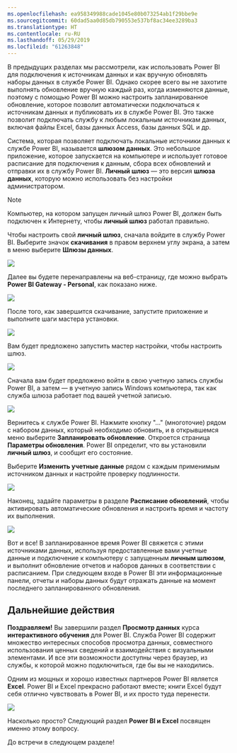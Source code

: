 ```yaml
---
ms.openlocfilehash: ea958349988cade1045e80b073254ab1f29bbe9e
ms.sourcegitcommit: 60dad5aa0d85db790553e537bf8ac34ee3289ba3
ms.translationtype: HT
ms.contentlocale: ru-RU
ms.lasthandoff: 05/29/2019
ms.locfileid: "61263848"
---
```

В предыдущих разделах мы рассмотрели, как использовать Power BI для подключения к источникам данных и как вручную обновлять наборы данных в службе Power BI. Однако скорее всего вы не захотите выполнять обновление вручную каждый раз, когда изменяются данные, поэтому с помощью Power BI можно настроить запланированное обновление, которое позволит автоматически подключаться к источникам данных и публиковать их в службе Power BI. Это также позволит подключать службу к любым локальным источникам данных, включая файлы Excel, базы данных Access, базы данных SQL и др.

Система, которая позволяет подключать локальные источники данных к службе Power BI, называется **шлюзом данных**. Это небольшое приложение, которое запускается на компьютере и использует готовое расписание для подключения к данным, сбора всех обновлений и отправки их в службу Power BI. **Личный шлюз** — это версия **шлюза данных**, которую можно использовать без настройки администратором.

>[!NOTE]
>Компьютер, на котором запущен личный шлюз Power BI, *должен* быть подключен к Интернету, чтобы **личный шлюз** работал правильно.
> 

Чтобы настроить свой **личный шлюз**, сначала войдите в службу Power BI. Выберите значок **скачивания** в правом верхнем углу экрана, а затем в меню выберите **Шлюзы данных**.

![](media/4-6-install-configure-personal-gateway/4-6_1b.png)

Далее вы будете перенаправлены на веб-страницу, где можно выбрать **Power BI Gateway - Personal**, как показано ниже.

![](media/4-6-install-configure-personal-gateway/4-6_2b.png)

После того, как завершится скачивание, запустите приложение и выполните шаги мастера установки.

![](media/4-6-install-configure-personal-gateway/4-6_3a.png)

Вам будет предложено запустить мастер настройки, чтобы настроить шлюз.

![](media/4-6-install-configure-personal-gateway/4-6_3b.png)

Сначала вам будет предложено войти в свою учетную запись службы Power BI, а затем — в учетную запись Windows компьютера, так как служба шлюза работает под вашей учетной записью.

![](media/4-6-install-configure-personal-gateway/4-6_3c.png)

Вернитесь к службе Power BI. Нажмите кнопку "…" (многоточие) рядом с набором данных, который необходимо обновить, и в открывшемся меню выберите **Запланировать обновление**. Откроется страница **Параметры обновления**. Power BI определит, что вы установили **личный шлюз**, и сообщит его состояние.

Выберите **Изменить учетные данные** рядом с каждым применимым источником данных и настройте проверку подлинности.

![](media/4-6-install-configure-personal-gateway/4-6_6.png)

Наконец, задайте параметры в разделе **Расписание обновлений**, чтобы активировать автоматические обновления и настроить время и частоту их выполнения.

![](media/4-6-install-configure-personal-gateway/4-6_7.png)

Вот и все! В запланированное время Power BI свяжется с этими источниками данных, используя предоставленные вами учетные данные и подключение к компьютеру с запущенным **личным шлюзом**, и выполнит обновление отчетов и наборов данных в соответствии с расписанием. При следующем входе в Power BI эти информационные панели, отчеты и наборы данных будут отражать данные на момент последнего запланированного обновления.

## <a name="next-steps"></a>Дальнейшие действия
**Поздравляем!** Вы завершили раздел **Просмотр данных** курса **интерактивного обучения** для Power BI. Служба Power BI содержит множество интересных способов просмотра данных, совместного использования ценных сведений и взаимодействия с визуальными элементами. И все эти возможности доступны через браузер, из службы, к которой можно подключиться, где бы вы не находились.

Одним из мощных и хорошо известных партнеров Power BI является **Excel**. Power BI и Excel прекрасно работают вместе; книги Excel будут себя отлично чувствовать в Power BI, и их просто туда перенести.

![](media/4-6-install-configure-personal-gateway/5-1_1.png)

Насколько просто? Следующий раздел **Power BI и Excel** посвящен именно этому вопросу.

До встречи в следующем разделе!

